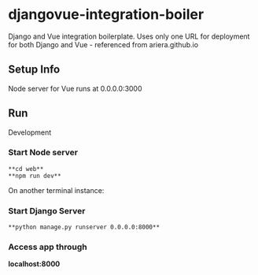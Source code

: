 # djangovue-integration-boiler
Django and Vue integration boilerplate. Uses only one URL for deployment for both Django and Vue - referenced from ariera.github.io


## Setup Info

Node server for Vue runs at 0.0.0.0:3000

## Run

Development

  ### Start Node server
    **cd web**
    **npm run dev**

  On another terminal instance:

  ### Start Django Server
    **python manage.py runserver 0.0.0.0:8000**

  ### Access app through
  **localhost:8000**
